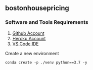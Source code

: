 ## bostonhousepricing

### Software and Tools Requirements
1. [Github Account](https://github.com)
2. [Heroku Account](https://heroku.com)
3. [VS Code IDE](https://code.visualstudio.com/)

Create a new environment
```
conda create -p ./venv python==3.7 -y
```

